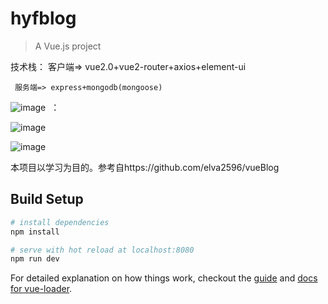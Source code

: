 # hyfblog

> A Vue.js project

技术栈：
客户端=> vue2.0+vue2-router+axios+element-ui

     服务端=> express+mongodb(mongoose)

![image](https://github.com/hyfdabaoge/hyfblog/blob/master/screenshots/Video_2017-06-06_112919_20170606120005.gif?raw=true)  ： 

![image](https://github.com/hyfdabaoge/hyfblog/blob/master/screenshots/Video_2017-06-06_113206_20170606120521.gif?raw=true)

![image](https://github.com/hyfdabaoge/hyfblog/blob/master/screenshots/Video_2017-06-06_113455_20170606120748.gif?raw=true)

本项目以学习为目的。参考自https://github.com/elva2596/vueBlog
## Build Setup

``` bash
# install dependencies
npm install

# serve with hot reload at localhost:8080
npm run dev


```

For detailed explanation on how things work, checkout the [guide](http://vuejs-templates.github.io/webpack/) and [docs for vue-loader](http://vuejs.github.io/vue-loader).
